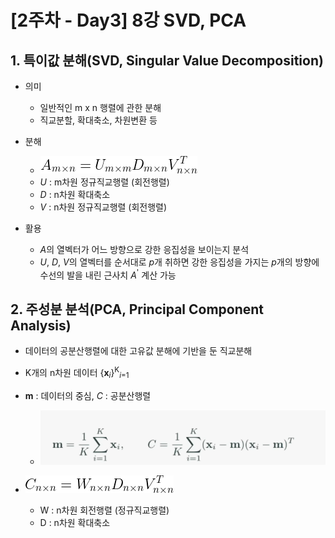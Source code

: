 # [2주차 - Day3] 8강 SVD, PCA

## 1. 특이값 분해(SVD, Singular Value Decomposition)
  - 의미
    - 일반적인 m x n 행렬에 관한 분해
    - 직교분할, 확대축소, 차원변환 등

  - 분해
    - ![image](image/6.png)
    - *U* : m차원 정규직교행렬 (회전행렬)
    - *D* : n차원 확대축소
    - *V* : n차원 정규직교행렬 (회전행렬)

  - 활용
    - *A*의 열벡터가 어느 방향으로 강한 응집성을 보이는지 분석
    - *U*, *D*, *V*의 열벡터를 순서대로 *p*개 취하면 강한 응집성을 가지는 *p*개의 방향에 수선의 발을 내린 근사치 *A*<sup>'</sup> 계산 가능

## 2. 주성분 분석(PCA, Principal Component Analysis)
  - 데이터의 공분산행렬에 대한 고유값 분해에 기반을 둔 직교분해
  - K개의 n차원 데이터 {**x**<sub>*i*</sub>}<sup>K</sup><sub>*i*=1</sub>
  - **m** : 데이터의 중심, *C* : 공분산행렬
    - ![image](image/7.png)

  - ![image](image/8.png)
    - W : n차원 회전행렬 (정규직교행렬)
    - D : n차원 확대축소
  